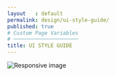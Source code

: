 ```yaml
---
layout   : default
permalink: design/ui-style-guide/
published: true
# Custom Page Variables
# ─────────────────────
title: UI STYLE GUIDE
---
```

<div>
    <img src="{{ site.baseurl }}/assets/img/Style Guide.jpg" class="UI" alt="Responsive image">
</div>